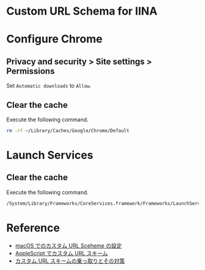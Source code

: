 # Custom URL Schema for IINA

# Configure Chrome

## Privacy and security > Site settings > Permissions

Set `Automatic downloads` to `Allow`.

## Clear the cache

Execute the following command.

```sh
rm -rf ~/Library/Caches/Google/Chrome/Default
```

# Launch Services

## Clear the cache

Execute the following command.

```sh
/System/Library/Frameworks/CoreServices.framework/Frameworks/LaunchServices.framework/Support/lsregister -kill -r -domain local -domain system -domain user
```

# Reference

- [macOS でのカスタム URL Sceheme の設定](https://github.com/l3tnun/EPGStation/blob/master/doc/mac-url-scheme.md)
- [AppleScript でカスタム URL スキーム](https://qiita.com/CorecaraBiz/items/9a1fc60aada31858d582)
- [カスタム URL スキームの乗っ取りとその対策](https://akaki.io/2021/url_scheme_hijack)
